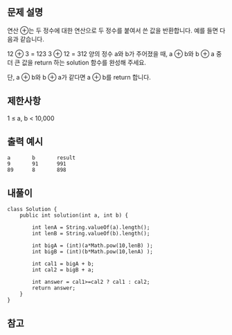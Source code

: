 ## 문제 설명
연산 ⊕는 두 정수에 대한 연산으로 두 정수를 붙여서 쓴 값을 반환합니다. 예를 들면 다음과 같습니다.

12 ⊕ 3 = 123
3 ⊕ 12 = 312
양의 정수 a와 b가 주어졌을 때, a ⊕ b와 b ⊕ a 중 더 큰 값을 return 하는 solution 함수를 완성해 주세요.

단, a ⊕ b와 b ⊕ a가 같다면 a ⊕ b를 return 합니다.
## 제한사항
1 ≤ a, b < 10,000
## 출력 예시
```
a	    b   	result
9	    91	    991
89	    8	    898
```

## 내풀이
```
class Solution {
    public int solution(int a, int b) {
        
        int lenA = String.valueOf(a).length();
        int lenB = String.valueOf(b).length();
        
        int bigA = (int)(a*Math.pow(10,lenB) );
        int bigB = (int)(b*Math.pow(10,lenA) );
        
        int cal1 = bigA + b;
        int cal2 = bigB + a;
        
        int answer = cal1>=cal2 ? cal1 : cal2;
        return answer;
    }
}
```

## 참고
